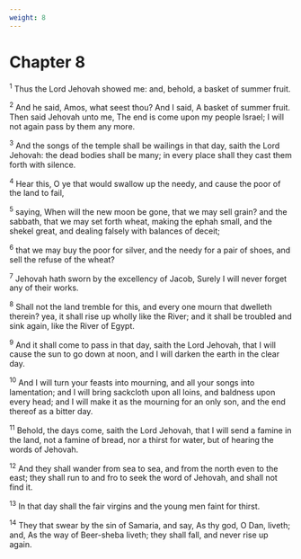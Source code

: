 ```yaml
---
weight: 8
---
```


# Chapter 8

<sup>1</sup> Thus the Lord Jehovah showed me: and, behold, a basket of summer fruit. 

<sup>2</sup> And he said, Amos, what seest thou? And I said, A basket of summer fruit. Then said Jehovah unto me, The end is come upon my people Israel; I will not again pass by them any more. 

<sup>3</sup> And the songs of the temple shall be wailings in that day, saith the Lord Jehovah: the dead bodies shall be many; in every place shall they cast them forth with silence. 

<sup>4</sup> Hear this, O ye that would swallow up the needy, and cause the poor of the land to fail, 

<sup>5</sup> saying, When will the new moon be gone, that we may sell grain? and the sabbath, that we may set forth wheat, making the ephah small, and the shekel great, and dealing falsely with balances of deceit; 

<sup>6</sup> that we may buy the poor for silver, and the needy for a pair of shoes, and sell the refuse of the wheat? 

<sup>7</sup> Jehovah hath sworn by the excellency of Jacob, Surely I will never forget any of their works. 

<sup>8</sup> Shall not the land tremble for this, and every one mourn that dwelleth therein? yea, it shall rise up wholly like the River; and it shall be troubled and sink again, like the River of Egypt. 

<sup>9</sup> And it shall come to pass in that day, saith the Lord Jehovah, that I will cause the sun to go down at noon, and I will darken the earth in the clear day. 

<sup>10</sup> And I will turn your feasts into mourning, and all your songs into lamentation; and I will bring sackcloth upon all loins, and baldness upon every head; and I will make it as the mourning for an only son, and the end thereof as a bitter day. 

<sup>11</sup> Behold, the days come, saith the Lord Jehovah, that I will send a famine in the land, not a famine of bread, nor a thirst for water, but of hearing the words of Jehovah. 

<sup>12</sup> And they shall wander from sea to sea, and from the north even to the east; they shall run to and fro to seek the word of Jehovah, and shall not find it. 

<sup>13</sup> In that day shall the fair virgins and the young men faint for thirst. 

<sup>14</sup> They that swear by the sin of Samaria, and say, As thy god, O Dan, liveth; and, As the way of Beer-sheba liveth; they shall fall, and never rise up again. 


